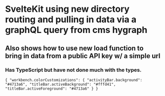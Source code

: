 # SvelteKit using new directory routing and pulling in data via a graphQL query from cms hygraph

## Also shows how to use new load function to bring in data from a public API key w/ a simple url

### Has TypeScript but have not done much with the types.

`{ "workbench.colorCustomizations": { "activityBar.background": "#4713a6", "titleBar.activeBackground": "#fffd41", "titleBar.activeForeground": "#4713a6" } }`
